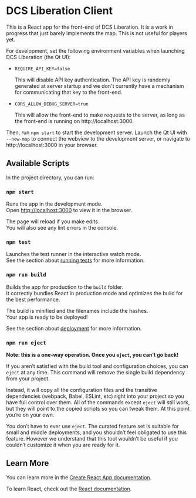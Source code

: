 # DCS Liberation Client

This is a React app for the front-end of DCS Liberation. It is a work in
progress that just barely implements the map. This is not useful for players
yet.

For development, set the following environment variables when launching DCS
Liberation (the Qt UI):

- `REQUIRE_API_KEY=false`

  This will disable API key authentication. The API key is randomly generated at
  server startup and we don't currently have a mechanism for communicating that
  key to the front-end.

- `CORS_ALLOW_DEBUG_SERVER=true`

  This will allow the front-end to make requests to the server, as long as the
  front-end is running on http://localhost:3000.

Then, run `npm start` to start the development server. Launch the Qt UI with
`--new-map` to connect the webview to the development server, or navigate to
http://localhost:3000 in your browser.

## Available Scripts

In the project directory, you can run:

### `npm start`

Runs the app in the development mode.<br />
Open [http://localhost:3000](http://localhost:3000) to view it in the browser.

The page will reload if you make edits.<br />
You will also see any lint errors in the console.

### `npm test`

Launches the test runner in the interactive watch mode.<br />
See the section about [running tests](https://facebook.github.io/create-react-app/docs/running-tests) for more information.

### `npm run build`

Builds the app for production to the `build` folder.<br />
It correctly bundles React in production mode and optimizes the build for the best performance.

The build is minified and the filenames include the hashes.<br />
Your app is ready to be deployed!

See the section about [deployment](https://facebook.github.io/create-react-app/docs/deployment) for more information.

### `npm run eject`

**Note: this is a one-way operation. Once you `eject`, you can’t go back!**

If you aren’t satisfied with the build tool and configuration choices, you can `eject` at any time. This command will remove the single build dependency from your project.

Instead, it will copy all the configuration files and the transitive dependencies (webpack, Babel, ESLint, etc) right into your project so you have full control over them. All of the commands except `eject` will still work, but they will point to the copied scripts so you can tweak them. At this point you’re on your own.

You don’t have to ever use `eject`. The curated feature set is suitable for small and middle deployments, and you shouldn’t feel obligated to use this feature. However we understand that this tool wouldn’t be useful if you couldn’t customize it when you are ready for it.

## Learn More

You can learn more in the [Create React App documentation](https://facebook.github.io/create-react-app/docs/getting-started).

To learn React, check out the [React documentation](https://reactjs.org/).
